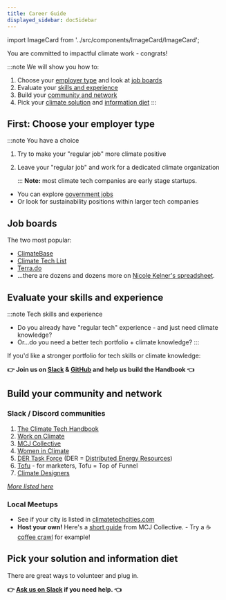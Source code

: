 ```yaml
---
title: Career Guide
displayed_sidebar: docSidebar
---
```

import ImageCard from '../src/components/ImageCard/ImageCard';

You are committed to impactful climate work - congrats!

<!-- !\[Organice farm soil](../static/img/organic-farming_resize.jpg)
## There are four steps: -->

:::note We will show you how to:

1. Choose your [employer type](#choose-your-employer-type) and look at [job boards](#job-boards)
2. Evaluate your [skills and experience](#evaluate-your-skills-and-experience)
3. Build your [community and network](build-your-community-and-network)
4. Pick your [climate solution](solutions) and [information diet](resources)
   :::

## First: Choose your employer type

:::note You have a choice

1. Try to make your "regular job" more climate positive
2. Leave your "regular job" and work for a dedicated climate organization

   :::
   **Note:** most climate tech companies are early stage startups.

* You can explore [government jobs](https://governmentjobs.com)
* Or look for sustainability positions within larger tech companies

## Job boards

The two most popular:

* [ClimateBase](https://climatebase.org)
* [Climate Tech List](https://climatetechlist.com)
* [Terra.do](https://terra.do/climate-jobs/job-board/)
* ...there are dozens and dozens more on [Nicole Kelner's spreadsheet](https://docs.google.com/spreadsheets/d/1QzarGBkRUvTSx8qu92O0d3zJ6XkblfyyMONSPUsoLgs/edit#gid=0).

## Evaluate your skills and experience

:::note Tech skills and experience

* Do you already have "regular tech" experience - and just need climate knowledge?
* Or...do you need a better tech portfolio + climate knowledge?
  :::

If you'd like a stronger portfolio for tech skills or climate knowledge:

**👉 Join us on [Slack](sadf.com) & [GitHub](asdf.com) and help us build the Handbook 👈**

## Build your community and network

### Slack / Discord communities

1. [The Climate Tech Handbook](https://chat.climatetechhandbook.com)
2. [Work on Climate](https://workonclimate.org)
3. [MCJ Collective](https://mcjcollective.com)
4. [Women in Climate](https://www.womenandclimate.co/slack)
5. [DER Task Force](https://www.dertaskforce.com/) (DER = [Distributed Energy Resources](glossary#distributed-energy-resources-der))
6. [Tofu](https://tofu4climate.substack.com/) - for marketers, Tofu = Top of Funnel
7. [Climate Designers](https://www.climatedesigners.org)

*[More listed here](https://www.climatefinance.xyz/climate-slack-communities)*

### Local Meetups

<!-- <div style={{ display: 'flex', flexWrap: 'wrap'}}>


<ImageCard
  title="Example Title"
  description="Example description"
  imageUrl="/img/electricity.png"
  linkUrl="example.com"
/>

<ImageCard
  title="Example Title"
  description="Example description"
  imageUrl="/img/electricity.png"
  linkUrl="example.com"
/>

</div> -->

* See if your city is listed in [climatetechcities.com](https://climatetechcities.com) 
* **Host your own!** Here's a [short guide](https://docs.google.com/document/d/1wRzbTbouCaz_gdQ6bW7qaDNa1gk8M3pJkuTjJoYbPk8/edit) from MCJ Collective.
  		- Try a ☕️ [coffee crawl](coffee-crawl) for example!

## Pick your solution and information diet

There are great ways to volunteer and plug in.

**👉 [Ask us on Slack](https://chat.climatetechhandbook.com) if you need help. 👈**

<div style={{ display: 'flex', flexWrap: 'wrap'}}>

<ImageCard
  title="Climate Solutions"
  description="An overview of all 12 sectors and 93 climate solutions. We'll help you find the right fit"
  imageUrl="/img/aigen-robotics.png"
  linkUrl="/solutions"
/>

<ImageCard
  title="Information Diet"
  description="Our growing Resource Library of news sites, podcasts, and other materials."
  imageUrl="/img/healthy-lifestyle.jpg"
  linkUrl="/resources"
/>

</div>

<!--Slack foo-->